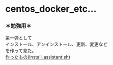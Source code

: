 # centos_docker_etc...
### ＊勉強用＊

第一弾として  
インストール、アンインストール、更新、変更など  
を作って見た。  
[作ったもの(Install_assistant.sh)](./Install_assistant.sh)  
